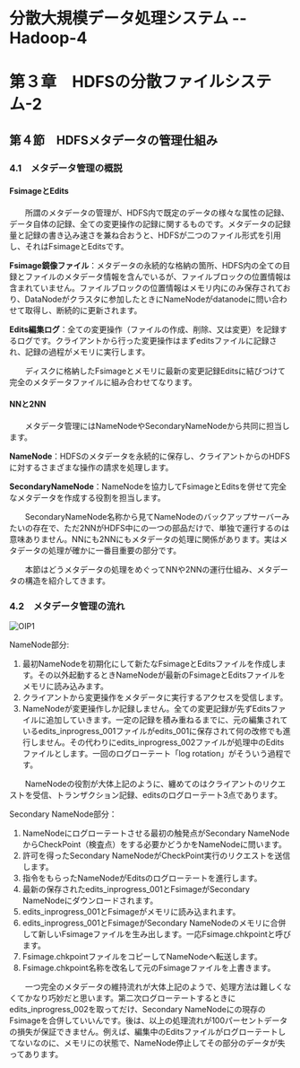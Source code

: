 # 分散大規模データ処理システム -- Hadoop-4

# 第３章　HDFSの分散ファイルシステム-2

## 第４節　HDFSメタデータの管理仕組み

### 4.1　メタデータ管理の概説

#### FsimageとEdits

　　所謂のメタデータの管理が、HDFS内で既定のデータの様々な属性の記録、データ自体の記録、全ての変更操作の記録に関するものです。メタデータの記録量と記録の書き込み速さを兼ね合おうと、HDFSが二つのファイル形式を引用し、それはFsimageとEditsです。

**Fsimage鏡像ファイル**：メタデータの永続的な格納の箇所、HDFS内の全ての目録とファイルのメタデータ情報を含んでいるが、ファイルブロックの位置情報は含まれていません。ファイルブロックの位置情報はメモリ内にのみ保存されており、DataNodeがクラスタに参加したときにNameNodeがdatanodeに問い合わせて取得し、断続的に更新されます。

**Edits編集ログ**：全ての変更操作（ファイルの作成、削除、又は変更）を記録するログです。クライアントから行った変更操作はまずeditsファイルに記録され、記録の過程がメモリに実行します。

　　ディスクに格納したFsimageとメモリに最新の変更記録Editsに結びつけて完全のメタデータファイルに組み合わせてなります。

#### NNと2NN

　　メタデータ管理にはNameNodeやSecondaryNameNodeから共同に担当します。

**NameNode**：HDFSのメタデータを永続的に保存し、クライアントからのHDFSに対するさまざまな操作の請求を処理します。

**SecondaryNameNode**：NameNodeを協力してFsimageとEditsを併せて完全なメタデータを作成する役割を担当します。

　　SecondaryNameNode名称から見てNameNodeのバックアップサーバーみたいの存在で、ただ2NNがHDFS中にの一つの部品だけで、単独で運行するのは意味ありません。NNにも2NNにもメタデータの処理に関係があります。実はメタデータの処理が確かに一番目重要の部分です。

　　本節はどうメタデータの処理をめぐってNNや2NNの運行仕組み、メタデータの構造を紹介してきます。

### 4.2　メタデータ管理の流れ

![OIP1](D:\OneDrive\picture\Typora\BigData\Hadoop\OIP1.jpg)

NameNode部分:

1. 最初NameNodeを初期化にして新たなFsimageとEditsファイルを作成します。その以外起動するときNameNodeが最新のFsimageとEditsファイルをメモリに読み込みます。
2. クライアントから変更操作をメタデータに実行するアクセスを受信します。
3. NameNodeが変更操作しか記録しません。全ての変更記録が先ずEditsファイルに追加していきます。一定の記録を積み重ねるまでに、元の編集されているedits_inprogress_001ファイルがedits_001に保存されて何の改修でも進行しません。その代わりにedits_inprogress_002ファイルが処理中のEditsファイルとします。一回のログローテート「log rotation」がそういう過程です。

　　NameNodeの役割が大体上記のように、纏めてのはクライアントのリクエストを受信、トランザクション記録、editsのログローテート3点であります。

Secondary NameNode部分：

1. NameNodeにログローテートさせる最初の触発点がSecondary NameNodeからCheckPoint（検査点）をする必要かどうかをNameNodeに問います。
2. 許可を得ったSecondary NameNodeがCheckPoint実行のリクエストを送信します。
3. 指令をもらったNameNodeがEditsのログローテートを進行します。
4. 最新の保存されたedits_inprogress_001とFsimageがSecondary NameNodeにダウンロードされます。
5. edits_inprogress_001とFsimageがメモリに読み込まれます。
6. edits_inprogress_001とFsimageがSecondary NameNodeのメモリに合併して新しいFsimageファイルを生み出します。一応Fsimage.chkpointと呼びます。
7. Fsimage.chkpointファイルをコピーしてNameNodeへ転送します。
8. Fsimage.chkpoint名称を改名して元のFsimageファイルを上書きます。

　　一つ完全のメタデータの維持流れが大体上記のようで、処理方法は難しくなくてかなり巧妙だと思います。第二次ログローテートするときにedits_inprogress_002を取ってだけ、Secondary NameNodeにの現存のFsimageを合併していいんです。後は、以上の処理流れが100パーセントデータの損失が保証できません。例えば、編集中のEditsファイルがログローテートしてないなのに、メモリにの状態で、NameNode停止してその部分のデータが失ってあります。

